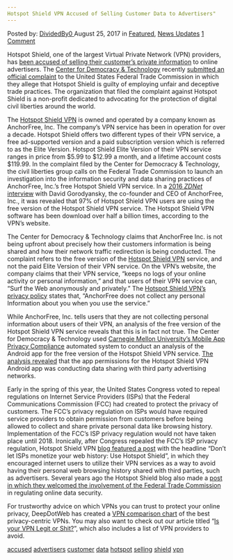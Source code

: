 ```yaml
---
Hotspot Shield VPN Accused of Selling Customer Data to Advertisers"
---
```

<article class="post-listing post-22162 post type-post status-publish format-standard has-post-thumbnail hentry 
 tag-accused tag-advertisers tag-customer tag-data tag-hotspot tag-selling tag-shield tag-vpn">
<div class="post-inner">
    <span>Posted by: <a href="https://www.deepdotweb.com/author/dividedby0/" title="">DividedBy0 </a></span>
<span>August 25, 2017</span>
<span>in <a href="https://www.deepdotweb.com/category/deepdot-news/" rel="category tag">Featured</a>, <a href="https://www.deepdotweb.com/category/news-updates/" rel="category tag">News Updates</a></span>
<span><a href="https://www.deepdotweb.com/2017/08/25/hotspot-shield-vpn-accused-selling-customer-data-advertisers/#comments">1 Comment</a></span>
</p>
<div class="clear"></div>
    
<p>Hotspot Shield, one of the largest Virtual Private Network (VPN) providers, has <a href="https://www.bleepingcomputer.com/news/technology/vpn-provider-accused-of-sharing-customer-traffic-with-online-advertisers/">been accused of selling their customer’s private information</a> to online advertisers. The <a href="https://cdt.org/">Center for Democracy &amp; Technology</a> recently <a href="https://www.documentcloud.org/documents/3914814-FTC-CDT-VPN-Complaint-8-7-17.html">submitted an official complaint</a> to the United States Federal Trade Commission in which they allege that Hotspot Shield is guilty of employing unfair and deceptive trade practices. The organization that filed the complaint against Hotspot Shield is a non-profit dedicated to advocating for the protection of digital civil liberties around the world.</p>
<p>The <a href="https://www.deepdotweb.com/2016/12/30/turkish-government-permanently-bans-tor-vpn-services/">Hotspot Shield VPN</a> is owned and operated by a company known as AnchorFree, Inc. The company’s VPN service has been in operation for over a decade. Hotspot Shield offers two different types of their VPN service, a free ad-supported version and a paid subscription version which is referred to as the Elite Version. Hotspot Shield Elite Version of their VPN service ranges in price from $5.99 to $12.99 a month, and a lifetime account costs $119.99. In the complaint filed by the Center for Democracy &amp; Technology, the civil liberties group calls on the Federal Trade Commission to launch an investigation into the information security and data sharing practices of AnchorFree, Inc.’s free Hotspot Shield VPN service. In a <a href="http://www.zdnet.com/article/why-hotspot-shield-co-founder-puts-privacy-over-profits/">2016 </a><a href="http://www.zdnet.com/article/why-hotspot-shield-co-founder-puts-privacy-over-profits/"><em>ZDNet</em></a><a href="http://www.zdnet.com/article/why-hotspot-shield-co-founder-puts-privacy-over-profits/"> interview</a> with David Gorodyansky, the co-founder and CEO of AnchorFree, Inc., it was revealed that 97% of Hotspot Shield VPN users are using the free version of the Hotspot Shield VPN service. The Hotspot Shield VPN software has been download over half a billion times, according to the VPN’s website.</p>
<p>The Center for Democracy &amp; Technology claims that AnchorFree Inc. is not being upfront about precisely how their customers information is being shared and how their network traffic redirection is being conducted. The complaint refers to the free version of the <a href="https://www.deepdotweb.com/2016/03/18/criminal-complaint-reveals-private-internet-access-doesnt-log/">Hotspot Shield VPN</a> service, and not the paid Elite Version of their VPN service. On the VPN’s website, the company claims that their VPN service, “keeps no logs of your online activity or personal information,” and that users of their VPN service can, “Surf the Web anonymously and privately.” The <a href="https://www.hotspotshield.com/privacy/">Hotspot Shield VPN’s privacy policy</a> states that, “AnchorFree does not collect any personal Information about you when you use the service.”</p>
<p>While AnchorFree, Inc. tells users that they are not collecting personal information about users of their VPN, an analysis of the free version of the Hotspot Shield VPN service reveals that this is in fact not true. The Center for Democracy &amp; Technology used <a href="https://webcache.googleusercontent.com/search?q=cache:jy8qR5p15VQJ:https://www.usenix.org/sites/default/files/soups17_poster-zimmeck.pdf+&amp;cd=4&amp;hl=en&amp;ct=clnk&amp;gl=us">Carnegie Mellon University’s Mobile App Privacy Compliance</a> automated system to conduct an analysis of the Android app for the free version of the Hotspot Shield VPN service. <a href="https://torrentfreak.com/hotspot-shield-vpn-reported-to-ftc-for-alleged-privacy-breaches-170807/">The analysis revealed</a> that the app permissions for the Hotspot Shield VPN Android app was conducting data sharing with third party advertising networks.</p>
<p>Early in the spring of this year, the United States Congress voted to repeal regulations on Internet Service Providers (ISPs) that the Federal Communications Commission (FCC) had created to protect the privacy of customers. The FCC’s privacy regulation on ISPs would have required service providers to obtain permission from customers before being allowed to collect and share private personal data like browsing history. Implementation of the FCC’s ISP privacy regulation would not have taken place until 2018. Ironically, after Congress repealed the FCC’s ISP privacy regulation, Hotspot Shield VPN <a href="http://blog.hotspotshield.com/2017/04/08/dont-let-isps-monetize-web-history-use-hotspot-shield/">blog featured a post</a> with the headline “Don’t let ISPs monetize your web history: Use Hotspot Shield”, in which they encouraged internet users to utilize their VPN services as a way to avoid having their personal web browsing history shared with third parties, such as advertisers. Several years ago the Hotspot Shield blog also made a <a href="http://blog.hotspotshield.com/2014/05/14/ftc-regulation-of-data-security/">post in which they welcomed the involvement of the Federal Trade Commission</a> in regulating online data security.</p>
<p>For trustworthy advice on which VPNs you can trust to protect your online privacy, DeepDotWeb has created a <a href="https://www.deepdotweb.com/vpn-comparison-chart/">VPN comparison chart</a> of the best privacy-centric VPNs. You may also want to check out our article titled “<a href="https://www.deepdotweb.com/2014/07/08/is-your-vpn-legit-or-shit/">Is your VPN Legit or Shit?</a>”, which also includes a list of VPN providers to avoid.</p>
</div>
<a href="https://www.deepdotweb.com/tag/accused/" rel="tag">accused</a> <a href="https://www.deepdotweb.com/tag/advertisers/" rel="tag">advertisers</a> <a href="https://www.deepdotweb.com/tag/customer/" rel="tag">customer</a> <a href="https://www.deepdotweb.com/tag/data/" rel="tag">data</a> <a href="https://www.deepdotweb.com/tag/hotspot/" rel="tag">hotspot</a> <a href="https://www.deepdotweb.com/tag/selling/" rel="tag">selling</a> <a href="https://www.deepdotweb.com/tag/shield/" rel="tag">shield</a> <a href="https://www.deepdotweb.com/tag/vpn/" rel="tag">vpn</a></span> <span style="display:none" class="updated">2017-08-25</span>
<div style="display:none" class="vcard author" itemprop="author" itemscope itemtype="http://schema.org/Person"><strong class="fn" itemprop="name"><a href="https://www.deepdotweb.com/author/dividedby0/" title="Posts by DividedBy0" rel="author">DividedBy0</a></strong></div>
    
